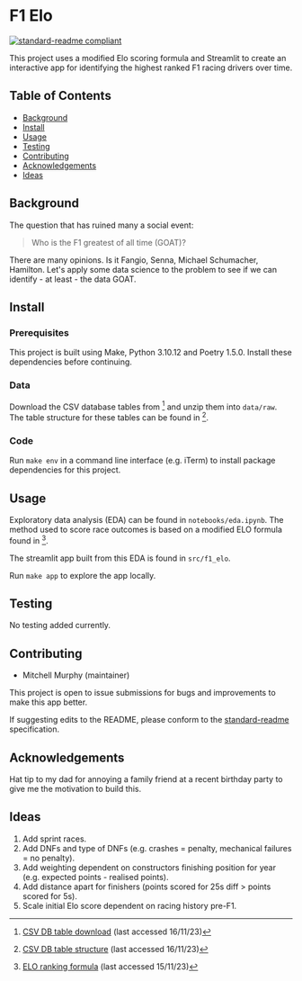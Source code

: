 # F1 Elo

[![standard-readme compliant](https://img.shields.io/badge/readme%20style-standard-brightgreen.svg?style=flat-square)](https://github.com/RichardLitt/standard-readme)

This project uses a modified Elo scoring formula and Streamlit to create an interactive app for identifying the highest ranked F1 racing drivers over time.

## Table of Contents

- [Background](#background)
- [Install](#install)
- [Usage](#usage)
- [Testing](#testing)
- [Contributing](#contributing)
- [Acknowledgements](#acknowledgements)
- [Ideas](#ideas)

## Background

The question that has ruined many a social event: 

> Who is the F1 greatest of all time (GOAT)?  

There are many opinions. Is it Fangio, Senna, Michael Schumacher, Hamilton. Let's apply some data science to the problem to see if we can identify - at least - the data GOAT.

## Install

### Prerequisites

This project is built using Make, Python 3.10.12 and Poetry 1.5.0. Install these dependencies before continuing.

### Data 

Download the CSV database tables from [^1] and unzip them into `data/raw`. The table structure for these tables can be found in [^2].

### Code

Run `make env` in a command line interface (e.g. iTerm) to install package dependencies for this project.

## Usage

Exploratory data analysis (EDA) can be found in `notebooks/eda.ipynb`. The method used to score race outcomes is based on a modified ELO formula found in [^3].

The streamlit app built from this EDA is found in `src/f1_elo`.

Run `make app` to explore the app locally.

## Testing

No testing added currently. 

## Contributing

- Mitchell Murphy (maintainer)

This project is open to issue submissions for bugs and improvements to make this app better.

If suggesting edits to the README, please conform to the [standard-readme](https://github.com/RichardLitt/standard-readme) specification.

## Acknowledgements

Hat tip to my dad for annoying a family friend at a recent birthday party to give me the motivation to build this.

## Ideas

1. Add sprint races.
2. Add DNFs and type of DNFs (e.g. crashes = penalty, mechanical failures = no penalty).
3. Add weighting dependent on constructors finishing position for year (e.g. expected points - realised points).
4. Add distance apart for finishers (points scored for 25s diff > points scored for 5s).
5. Scale initial Elo score dependent on racing history pre-F1.

[^1]: [CSV DB table download](https://ergast.com/mrd/db/#csv) (last accessed 16/11/23)
[^2]: [CSV DB table structure](https://ergast.com/docs/f1db_user_guide.txt) (last accessed 16/11/23)
[^3]: [ELO ranking formula](https://stanislav-stankovic.medium.com/elo-rating-system-6196cc59941e) (last accessed 15/11/23)